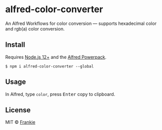 # alfred-color-converter

An Alfred Workflows for color conversion — supports hexadecimal color and rgb(a) color conversion.

## Install

Requires [Node.js 12+](https://nodejs.org) and the [Alfred Powerpack](https://www.alfredapp.com/powerpack/).

```shell
$ npm i alfred-color-converter --global
```

## Usage

In Alfred, type `color`, press <kbd>Enter</kbd> copy to clipboard.

## License

MIT © [Frankie](https://github.com/toFrankie/alfred-color-converter/blob/main/license)
